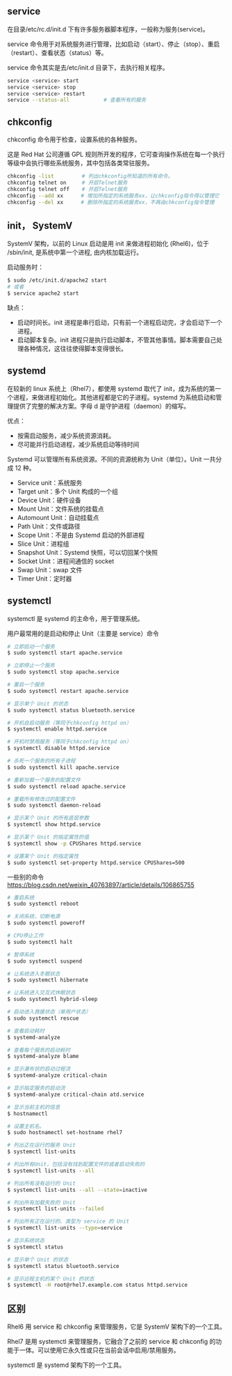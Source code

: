 ## service

在目录/etc/rc.d/init.d 下有许多服务器脚本程序，一般称为服务(service)。

service 命令用于对系统服务进行管理，比如启动（start）、停止（stop）、重启（restart）、查看状态（status）等。

service 命令其实是去/etc/init.d 目录下，去执行相关程序。

```sh
service <service> start
service <service> stop
service <service> restart
service --status-all           # 查看所有的服务
```

## chkconfig

chkconfig 命令用于检查，设置系统的各种服务。

这是 Red Hat 公司遵循 GPL 规则所开发的程序，它可查询操作系统在每一个执行等级中会执行哪些系统服务，其中包括各类常驻服务。

```sh
chkconfig -list         # 列出chkconfig所知道的所有命令。
chkconfig telnet on     # 开启Telnet服务
chkconfig telnet off    # 开启Telnet服务
chkconfig --add xx　    # 增加所指定的系统服务xx，让chkconfig指令得以管理它
chkconfig --del xx　    # 删除所指定的系统服务xx，不再由chkconfig指令管理
```

## init， SystemV

SystemV 架构，以前的 Linux 启动是用 init 来做进程初始化 (Rhel6)，位于 /sbin/init, 是系统中第一个进程, 由内核加载运行。

启动服务时：

```sh
$ sudo /etc/init.d/apache2 start
# 或者
$ service apache2 start
```

缺点：

- 启动时间长。init 进程是串行启动，只有前一个进程启动完，才会启动下一个进程。
- 启动脚本复杂。init 进程只是执行启动脚本，不管其他事情。脚本需要自己处理各种情况，这往往使得脚本变得很长。

## systemd

在较新的 linux 系统上（Rhel7），都使用 systemd 取代了 init，成为系统的第一个进程，来做进程初始化。其他进程都是它的子进程。systemd 为系统启动和管理提供了完整的解决方案。字母 d 是守护进程（daemon）的缩写。

优点：

- 按需启动服务，减少系统资源消耗。
- 尽可能并行启动进程，减少系统启动等待时间

Systemd 可以管理所有系统资源。不同的资源统称为 Unit（单位）。Unit 一共分成 12 种。

- Service unit：系统服务
- Target unit：多个 Unit 构成的一个组
- Device Unit：硬件设备
- Mount Unit：文件系统的挂载点
- Automount Unit：自动挂载点
- Path Unit：文件或路径
- Scope Unit：不是由 Systemd 启动的外部进程
- Slice Unit：进程组
- Snapshot Unit：Systemd 快照，可以切回某个快照
- Socket Unit：进程间通信的 socket
- Swap Unit：swap 文件
- Timer Unit：定时器

## systemctl

systemctl 是 systemd 的主命令，用于管理系统。

用户最常用的是启动和停止 Unit（主要是 service）命令

```sh
# 立即启动一个服务
$ sudo systemctl start apache.service

# 立即停止一个服务
$ sudo systemctl stop apache.service

# 重启一个服务
$ sudo systemctl restart apache.service

# 显示单个 Unit 的状态
$ sudo systemctl status bluetooth.service

# 开机自启动服务（等同于chkconfig httpd on）
$ systemctl enable httpd.service

# 开机时禁用服务（等同于chkconfig httpd on）
$ systemctl disable httpd.service

# 杀死一个服务的所有子进程
$ sudo systemctl kill apache.service

# 重新加载一个服务的配置文件
$ sudo systemctl reload apache.service

# 重载所有修改过的配置文件
$ sudo systemctl daemon-reload

# 显示某个 Unit 的所有底层参数
$ systemctl show httpd.service

# 显示某个 Unit 的指定属性的值
$ systemctl show -p CPUShares httpd.service

# 设置某个 Unit 的指定属性
$ sudo systemctl set-property httpd.service CPUShares=500
```

一些别的命令
https://blog.csdn.net/weixin_40763897/article/details/106865755

```sh
# 重启系统
$ sudo systemctl reboot

# 关闭系统，切断电源
$ sudo systemctl poweroff

# CPU停止工作
$ sudo systemctl halt

# 暂停系统
$ sudo systemctl suspend

# 让系统进入冬眠状态
$ sudo systemctl hibernate

# 让系统进入交互式休眠状态
$ sudo systemctl hybrid-sleep

# 启动进入救援状态（单用户状态）
$ sudo systemctl rescue

# 查看启动耗时
$ systemd-analyze

# 查看每个服务的启动耗时
$ systemd-analyze blame

# 显示瀑布状的启动过程流
$ systemd-analyze critical-chain

# 显示指定服务的启动流
$ systemd-analyze critical-chain atd.service

# 显示当前主机的信息
$ hostnamectl

# 设置主机名。
$ sudo hostnamectl set-hostname rhel7

# 列出正在运行的服务 Unit
$ systemctl list-units

# 列出所有Unit，包括没有找到配置文件的或者启动失败的
$ systemctl list-units --all

# 列出所有没有运行的 Unit
$ systemctl list-units --all --state=inactive

# 列出所有加载失败的 Unit
$ systemctl list-units --failed

# 列出所有正在运行的、类型为 service 的 Unit
$ systemctl list-units --type=service

# 显示系统状态
$ systemctl status

# 显示单个 Unit 的状态
$ systemctl status bluetooth.service

# 显示远程主机的某个 Unit 的状态
$ systemctl -H root@rhel7.example.com status httpd.service
```

## 区别

Rhel6 用 service 和 chkconfig 来管理服务，它是 SystemV 架构下的一个工具。

Rhel7 是用 systemctl 来管理服务，它融合了之前的 service 和 chkconfig 的功能于一体。可以使用它永久性或只在当前会话中启用/禁用服务。

systemctl 是 systemd 架构下的一个工具。
